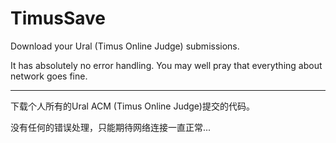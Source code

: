 TimusSave
=========

Download your Ural (Timus Online Judge) submissions.

It has absolutely no error handling. You may well pray that everything about network goes fine.

---

下载个人所有的Ural ACM (Timus Online Judge)提交的代码。

没有任何的错误处理，只能期待网络连接一直正常...
